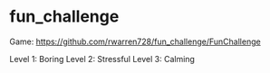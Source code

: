 # fun_challenge

Game: https://github.com/rwarren728/fun_challenge/FunChallenge

Level 1: Boring
Level 2: Stressful
Level 3: Calming
